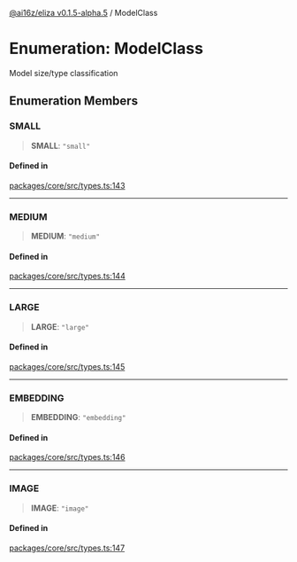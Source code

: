[@ai16z/eliza v0.1.5-alpha.5](../index.md) / ModelClass

# Enumeration: ModelClass

Model size/type classification

## Enumeration Members

### SMALL

> **SMALL**: `"small"`

#### Defined in

[packages/core/src/types.ts:143](https://github.com/roschler/eliza/blob/main/packages/core/src/types.ts#L143)

***

### MEDIUM

> **MEDIUM**: `"medium"`

#### Defined in

[packages/core/src/types.ts:144](https://github.com/roschler/eliza/blob/main/packages/core/src/types.ts#L144)

***

### LARGE

> **LARGE**: `"large"`

#### Defined in

[packages/core/src/types.ts:145](https://github.com/roschler/eliza/blob/main/packages/core/src/types.ts#L145)

***

### EMBEDDING

> **EMBEDDING**: `"embedding"`

#### Defined in

[packages/core/src/types.ts:146](https://github.com/roschler/eliza/blob/main/packages/core/src/types.ts#L146)

***

### IMAGE

> **IMAGE**: `"image"`

#### Defined in

[packages/core/src/types.ts:147](https://github.com/roschler/eliza/blob/main/packages/core/src/types.ts#L147)
